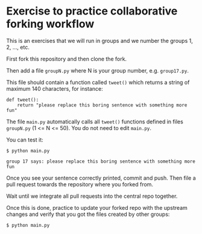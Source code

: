 # Exercise to practice collaborative forking workflow

This is an exercises that we will run in groups and we number the groups
1, 2, ..., etc.

First fork this repository and then clone the fork.

Then add a file `groupN.py` where N is your group number, e.g. `group17.py`.

This file should contain a function called `tweet()` which returns
a string of maximum 140 characters, for instance:
```
def tweet():
    return "please replace this boring sentence with something more fun"
```

The file `main.py` automatically calls all `tweet()` functions defined in files
`groupN.py` (1 <= N <= 50). You do not need to edit `main.py`.

You can test it:
```
$ python main.py

group 17 says: please replace this boring sentence with something more fun
```

Once you see your sentence correctly printed, commit and push.
Then file a pull request towards the repository where you forked from.

Wait until we integrate all pull requests into the central repo
together.

Once this is done, practice to update your forked repo with
the upstream changes and verify that you got the files
created by other groups:
```
$ python main.py
```
